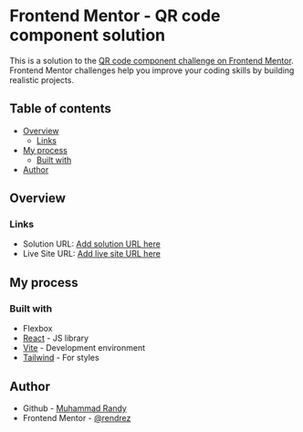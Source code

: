 # Frontend Mentor - QR code component solution

This is a solution to the [QR code component challenge on Frontend Mentor](https://www.frontendmentor.io/challenges/qr-code-component-iux_sIO_H). Frontend Mentor challenges help you improve your coding skills by building realistic projects.

## Table of contents

- [Overview](#overview)
  - [Links](#links)
- [My process](#my-process)
  - [Built with](#built-with)
- [Author](#author)

## Overview

### Links

- Solution URL: [Add solution URL here](https://your-solution-url.com)
- Live Site URL: [Add live site URL here](https://your-live-site-url.com)

## My process

### Built with

- Flexbox
- [React](https://reactjs.org/) - JS library
- [Vite](https://vitejs.dev/) - Development environment
- [Tailwind](https://tailwindcss.com/) - For styles

## Author

- Github - [Muhammad Randy](https://github.com/rendrez)
- Frontend Mentor - [@rendrez](https://www.frontendmentor.io/profile/rendrez)
